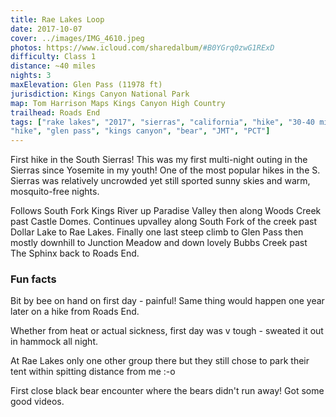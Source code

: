 ```yaml
---
title: Rae Lakes Loop
date: 2017-10-07
cover: ../images/IMG_4610.jpeg
photos: https://www.icloud.com/sharedalbum/#B0YGrq0zwG1RExD
difficulty: Class 1
distance: ~40 miles
nights: 3
maxElevation: Glen Pass (11978 ft)
jurisdiction: Kings Canyon National Park
map: Tom Harrison Maps Kings Canyon High Country
trailhead: Roads End
tags: ["rake lakes", "2017", "sierras", "california", "hike", "30-40 miles",
"hike", "glen pass", "kings canyon", "bear", "JMT", "PCT"]
---
```


First hike in the South Sierras!  This was my first multi-night outing in the
Sierras since Yosemite in my youth!  One of the most popular hikes in the S.
Sierras was relatively uncrowded yet still sported sunny skies and warm,
mosquito-free nights.

Follows South Fork Kings River up Paradise Valley then
along Woods Creek past Castle Domes.  Continues upvalley along South Fork of
the creek past Dollar Lake to Rae Lakes.  Finally one last steep climb to Glen
Pass then mostly downhill to Junction Meadow and down lovely Bubbs Creek past The
Sphinx back to Roads End.

### Fun facts

Bit by bee on hand on first day - painful!  Same thing would happen one year
later on a hike from Roads End.

Whether from heat or actual sickness, first day was v tough - sweated it out in
hammock all night.

At Rae Lakes only one other group there but they still chose to park their tent
within spitting distance from me :-o

First close black bear encounter where the bears didn't run away!  Got some
good videos.






